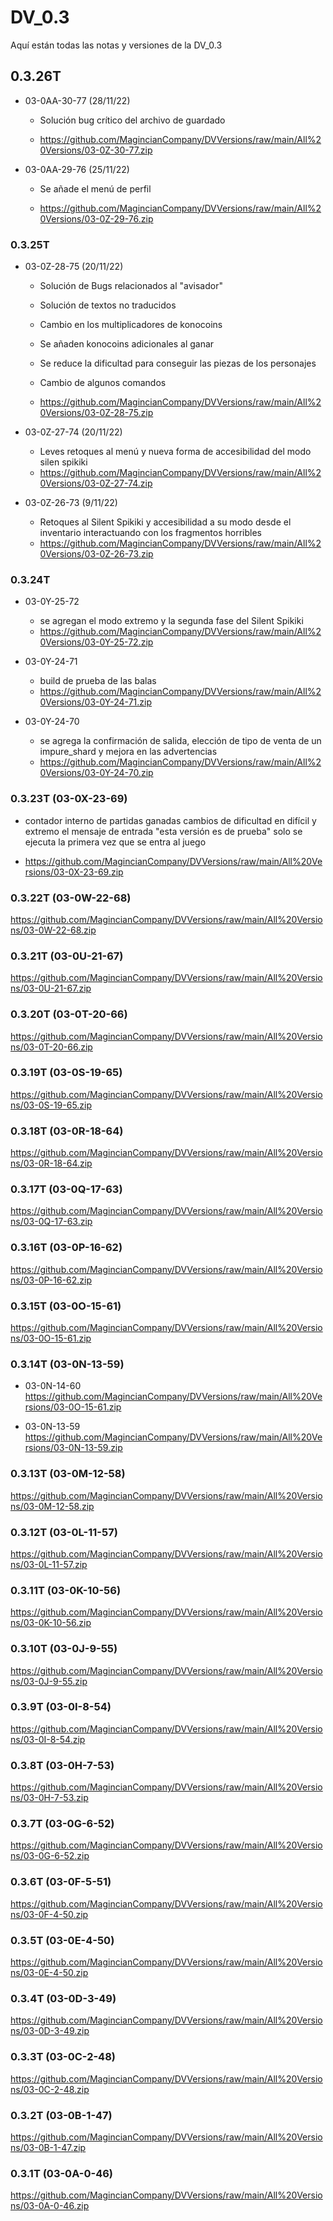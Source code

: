 
# DV_0.3

Aquí están todas las notas y versiones de la DV_0.3

## 0.3.26T
* 03-0AA-30-77 (28/11/22)
    - Solución bug crítico del archivo de guardado
    
    - https://github.com/MagincianCompany/DVVersions/raw/main/All%20Versions/03-0Z-30-77.zip

* 03-0AA-29-76 (25/11/22)
    - Se añade el menú de perfil
    
    - https://github.com/MagincianCompany/DVVersions/raw/main/All%20Versions/03-0Z-29-76.zip

### 0.3.25T
* 03-0Z-28-75 (20/11/22)
    - Solución de Bugs relacionados al "avisador"
    - Solución de textos no traducidos
    - Cambio en los multiplicadores de konocoins
    - Se añaden konocoins adicionales al ganar
    - Se reduce la dificultad para conseguir las piezas de los personajes
    - Cambio de algunos comandos
    
    - https://github.com/MagincianCompany/DVVersions/raw/main/All%20Versions/03-0Z-28-75.zip

* 03-0Z-27-74 (20/11/22)
    - Leves retoques al menú y nueva forma de accesibilidad del modo silen spikiki
    - https://github.com/MagincianCompany/DVVersions/raw/main/All%20Versions/03-0Z-27-74.zip

* 03-0Z-26-73 (9/11/22)
    - Retoques al Silent Spikiki y accesibilidad a su modo desde el inventario interactuando con los fragmentos horribles
    - https://github.com/MagincianCompany/DVVersions/raw/main/All%20Versions/03-0Z-26-73.zip

### 0.3.24T
* 03-0Y-25-72
    - se agregan el modo extremo y la segunda fase del Silent Spikiki
    - https://github.com/MagincianCompany/DVVersions/raw/main/All%20Versions/03-0Y-25-72.zip

* 03-0Y-24-71
    - build de prueba de las balas
    - https://github.com/MagincianCompany/DVVersions/raw/main/All%20Versions/03-0Y-24-71.zip

* 03-0Y-24-70
    - se agrega la confirmación de salida, elección de tipo de venta de un impure_shard
        y mejora en las advertencias
    - https://github.com/MagincianCompany/DVVersions/raw/main/All%20Versions/03-0Y-24-70.zip
     
### 0.3.23T (03-0X-23-69)
- contador interno de partidas ganadas
    cambios de dificultad en difícil y extremo
    el mensaje de entrada "esta versión es de prueba" solo se ejecuta la primera vez que se entra al juego

- https://github.com/MagincianCompany/DVVersions/raw/main/All%20Versions/03-0X-23-69.zip

### 0.3.22T (03-0W-22-68)
https://github.com/MagincianCompany/DVVersions/raw/main/All%20Versions/03-0W-22-68.zip

### 0.3.21T (03-0U-21-67)
https://github.com/MagincianCompany/DVVersions/raw/main/All%20Versions/03-0U-21-67.zip

### 0.3.20T (03-0T-20-66)
https://github.com/MagincianCompany/DVVersions/raw/main/All%20Versions/03-0T-20-66.zip

### 0.3.19T (03-0S-19-65)
https://github.com/MagincianCompany/DVVersions/raw/main/All%20Versions/03-0S-19-65.zip

### 0.3.18T (03-0R-18-64)
https://github.com/MagincianCompany/DVVersions/raw/main/All%20Versions/03-0R-18-64.zip

### 0.3.17T (03-0Q-17-63)
https://github.com/MagincianCompany/DVVersions/raw/main/All%20Versions/03-0Q-17-63.zip

### 0.3.16T (03-0P-16-62)
https://github.com/MagincianCompany/DVVersions/raw/main/All%20Versions/03-0P-16-62.zip

### 0.3.15T (03-0O-15-61)
https://github.com/MagincianCompany/DVVersions/raw/main/All%20Versions/03-0O-15-61.zip

### 0.3.14T (03-0N-13-59)
* 03-0N-14-60
https://github.com/MagincianCompany/DVVersions/raw/main/All%20Versions/03-0O-15-61.zip

* 03-0N-13-59
https://github.com/MagincianCompany/DVVersions/raw/main/All%20Versions/03-0N-13-59.zip

### 0.3.13T (03-0M-12-58)
https://github.com/MagincianCompany/DVVersions/raw/main/All%20Versions/03-0M-12-58.zip

### 0.3.12T (03-0L-11-57)
https://github.com/MagincianCompany/DVVersions/raw/main/All%20Versions/03-0L-11-57.zip

### 0.3.11T (03-0K-10-56)
https://github.com/MagincianCompany/DVVersions/raw/main/All%20Versions/03-0K-10-56.zip

### 0.3.10T (03-0J-9-55)
https://github.com/MagincianCompany/DVVersions/raw/main/All%20Versions/03-0J-9-55.zip

### 0.3.9T (03-0I-8-54)
https://github.com/MagincianCompany/DVVersions/raw/main/All%20Versions/03-0I-8-54.zip

### 0.3.8T (03-0H-7-53)
https://github.com/MagincianCompany/DVVersions/raw/main/All%20Versions/03-0H-7-53.zip

### 0.3.7T (03-0G-6-52)
https://github.com/MagincianCompany/DVVersions/raw/main/All%20Versions/03-0G-6-52.zip

### 0.3.6T (03-0F-5-51)
https://github.com/MagincianCompany/DVVersions/raw/main/All%20Versions/03-0F-4-50.zip

### 0.3.5T (03-0E-4-50)
https://github.com/MagincianCompany/DVVersions/raw/main/All%20Versions/03-0E-4-50.zip

### 0.3.4T (03-0D-3-49)
https://github.com/MagincianCompany/DVVersions/raw/main/All%20Versions/03-0D-3-49.zip

### 0.3.3T (03-0C-2-48)
https://github.com/MagincianCompany/DVVersions/raw/main/All%20Versions/03-0C-2-48.zip

### 0.3.2T (03-0B-1-47)
https://github.com/MagincianCompany/DVVersions/raw/main/All%20Versions/03-0B-1-47.zip

### 0.3.1T (03-0A-0-46)
https://github.com/MagincianCompany/DVVersions/raw/main/All%20Versions/03-0A-0-46.zip

